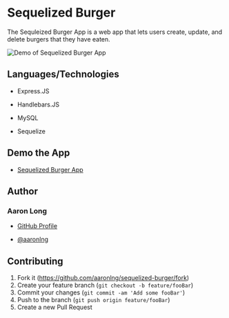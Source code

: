 # Sequelized Burger

The Sequleized Burger App is a web app that lets users create, update, and delete burgers that they have eaten.

![Demo of Sequelized Burger App](public/assets/images/demo.gif)

## Languages/Technologies

- Express.JS

- Handlebars.JS

- MySQL

- Sequelize

## Demo the App

- [Sequelized Burger App]()

## Author

### Aaron Long

- [GitHub Profile](https://github.com/aaronlng/)

- [@aaronlng](https://twitter.com/aaronlng)

## Contributing

1. Fork it (<https://github.com/aaronlng/sequelized-burger/fork>)
2. Create your feature branch (`git checkout -b feature/fooBar`)
3. Commit your changes (`git commit -am 'Add some fooBar'`)
4. Push to the branch (`git push origin feature/fooBar`)
5. Create a new Pull Request
